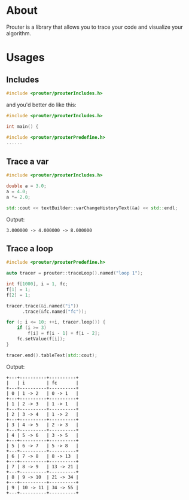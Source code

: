 # About

Prouter is a library that allows you to trace your code and visualize your algorithm.

# Usages

## Includes

```c++
#include <prouter/prouterIncludes.h>
```

and you'd better do like this:

```c++
#include <prouter/prouterIncludes.h>

int main() {

#include <prouter/prouterPredefine.h>
......
```

## Trace a var

```c++
#include <prouter/prouterIncludes.h>

double a = 3.0;
a = 4.0;
a *= 2.0;

std::cout << textBuilder::varChangeHistoryText(&a) << std::endl;
```

Output:

```text
3.000000 -> 4.000000 -> 8.000000
```

## Trace a loop

```c++
#include <prouter/prouterPredefine.h>

auto tracer = prouter::traceLoop().named("loop 1");

int f[1000], i = 1, fc;
f[1] = 1;
f[2] = 1;

tracer.trace(&i.named("i"))
      .trace(&fc.named("fc"));

for (; i <= 10; ++i, tracer.loop()) {
    if (i >= 3)
        f[i] = f[i - 1] + f[i - 2];
    fc.setValue(f[i]);
}

tracer.end().tableText(std::cout);
```

Output:

```text
+---+----------+----------+
|   | i        | fc       |
+---+----------+----------+
| 0 | 1 -> 2   | 0 -> 1   |
+---+----------+----------+
| 1 | 2 -> 3   | 1 -> 1   |
+---+----------+----------+
| 2 | 3 -> 4   | 1 -> 2   |
+---+----------+----------+
| 3 | 4 -> 5   | 2 -> 3   |
+---+----------+----------+
| 4 | 5 -> 6   | 3 -> 5   |
+---+----------+----------+
| 5 | 6 -> 7   | 5 -> 8   |
+---+----------+----------+
| 6 | 7 -> 8   | 8 -> 13  |
+---+----------+----------+
| 7 | 8 -> 9   | 13 -> 21 |
+---+----------+----------+
| 8 | 9 -> 10  | 21 -> 34 |
+---+----------+----------+
| 9 | 10 -> 11 | 34 -> 55 |
+---+----------+----------+
```
